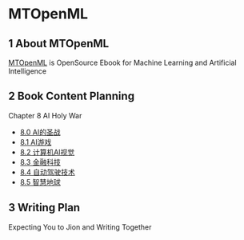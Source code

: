 # MTOpenML

## 1 About MTOpenML

[MTOpenML](https://github.com/MTMediaDev/MTOpenML) is OpenSource Ebook for  Machine Learning and Artificial Intelligence

## 2 Book Content Planning

Chapter 8 AI Holy War

* [8.0 AI的圣战](./80-ai-cross-war.md)
* [8.1 AI游戏](./81-ai-game.md)
* [8.2 计算机AI视觉](./82-ai-cv.md)
* [8.3 金融科技](./83-ai-finance.md)
* [8.4 自动驾驶技术](./84-ai-pilot.md)
* [8.5 智慧地球](./86-smart-earth.md)

## 3 Writing Plan

Expecting You to Jion and Writing Together